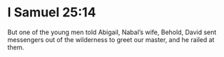 # I Samuel 25:14

But one of the young men told Abigail, Nabal’s wife, Behold, David sent messengers out of the wilderness to greet our master, and he railed at them.
